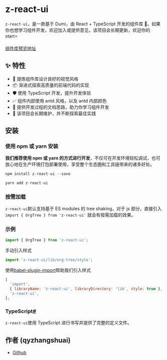 # z-react-ui

`z-react-ui`，是一款基于 Dumi，由 React + TypeScript 开发的组件库 🎉。如果你也想学习组件开发，欢迎加入或提供意见，该项目会长期更新，欢迎你的 start⭐

[组件库预览地址](https://qyzhangshuai.github.io/dumi-father-react-ui)

## ✨ 特性

- 🌈 提炼组件库设计良好的视觉风格
- 📦 渐进式探索高质量的前端代码的实现
- 🛡 使用 TypeScript 开发，提升开发体验
- ✅ 组件内部使用 antd 风格，以及 antd 内部颜色
- 📖 提供开发过程的文档思路，助力你学习组件开发
- 🔖 该项目会长期维护，并不断探索最佳实践

## 安装

### 使用 npm 或 yarn 安装

**我们推荐使用 npm 或 yarn 的方式进行开发**，不仅可在开发环境轻松调试，也可放心地在生产环境打包部署使用，享受整个生态圈和工具链带来的诸多好处。

```js
npm install z-react-ui --save
```

```js
yarn add z-react-ui
```

### 按需加载

`z-react-ui`默认支持基于 ES modules 的 tree shaking，对于 js 部分，直接引入 `import { OrgTree } from 'z-react-ui'` 就会有按需加载的效果。

### 示例

```js
import { OrgTree } from 'z-react-ui';
```

手动引入样式

```js
import 'z-react-ui/lib/org-tree/style';
```

使用[babel-plugin-import](https://github.com/ant-design/babel-plugin-import)帮助我们引入样式

```js
[
  'import',
  { libraryName: 'z-react-ui', libraryDirectory: 'lib', style: true },
  'z-react-ui',
];
```

### TypeScript[#](https://ant.design/docs/react/introduce-cn#TypeScript)

`z-react-ui`使用 TypeScript 进行书写并提供了完整的定义文件。

## 作者 (qyzhangshuai)

- [Github](https://github.com/qyzhangshuai/dumi-father-react-ui)
